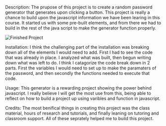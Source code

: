 Description:
The prupose of this project is to create a random password generator that generates upon clicking a button. This project is really a chance to build upon the javascript information we have been learing in this course. It started us with some pre-built elements, and from there we had to build in the rest of the java script to make the generator function properly. 

![Finished Project](../../../../../c:/Users/spearson/bootcamp/password-generator/assets/images/screenshot.jpg)

Installation:
I think the challenging part of the installation was breaking down all of the elements I would need to add. First I had to see the code that was already in place.  I analyzed what was built, then begun writing down what was left to do. I think I catagorize the code break down in 2 parts. First the variables I would need to set up to make the paramaters of the password, and then secondly the functions needed to execute that code. 


Usage:
This generator is a rewarding project showing the power behind javascript. I really believe I will get the most use from this, being able to reflect on how to build a project up using varibles and function in javascript. 

Credits:
The most benifical things  in creating this project was the class material, hours of research and tutorials, and finally leaning on tutoring and classroom support. All of these seprately helped me to build this project. 